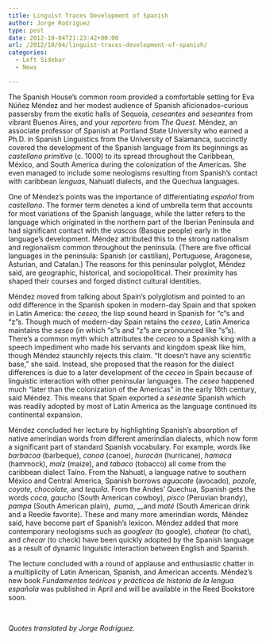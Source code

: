 ```yaml
---
title: Linguist Traces Development of Spanish
author: Jorge Rodriguez
type: post
date: 2012-10-04T21:23:42+00:00
url: /2012/10/04/linguist-traces-development-of-spanish/
categories:
  - Left Sidebar
  - News

---
```

The Spanish House&#8217;s common room provided a comfortable setting for Eva Núñez Méndez and her modest audience of Spanish aficionados–curious passersby from the exotic halls of Sequoia, _ceseantes_ and _seseantes_ from vibrant Buenos Aires, and your _reportero_ from _The Quest_. Méndez, an associate professor of Spanish at Portland State University who earned a Ph.D. in Spanish Linguistics from the University of Salamanca, succinctly covered the development of the Spanish language from its beginnings as _castellano primitivo_ (c. 1000) to its spread throughout the Caribbean, México, and South America during the colonization of the Americas. She even managed to include some neologisms resulting from Spanish’s contact with caribbean _lenguas_, Nahuatl dialects, and the Quechua languages.

One of Méndez’s points was the importance of differentiating _español_ from _castellano_. The former term denotes a kind of umbrella term that accounts for most variations of the Spanish language, while the latter refers to the language which originated in the northern part of the Iberian Peninsula and had significant contact with the _vascos_ (Basque people) early in the language’s development. Méndez attributed this to the strong nationalism and regionalism common throughout the peninsula. (There are five official languages in the peninsula: Spanish (or castilian), Portuguese, Aragonese, Asturian, and Catalan.) The reasons for this peninsular polyglot, Méndez said, are geographic, historical, and sociopolitical. Their proximity has shaped their courses and forged distinct cultural identities.

Méndez moved from talking about Spain’s polyglotism and pointed to an odd difference in the Spanish spoken in modern-day Spain and that spoken in Latin America: the _ceseo,_ the lisp sound heard in Spanish for “c”s and “z”s. Though much of modern-day Spain retains the _ceseo_, Latin America maintains the _seseo_ (in which “s”s and “z”s are pronounced like “s”s). There’s a common myth which attributes the _ceceo_ to a Spanish king with a speech impediment who made his servants and kingdom speak like him, though Méndez staunchly rejects this claim. “It doesn’t have any scientific base,” she said. Instead, she proposed that the reason for the dialect differences is due to a later development of the _ceceo_ in Spain because of linguistic interaction with other peninsular languages. The _ceseo_ happened much “later than the colonization of the Americas” in the early 16th century, said Méndez. This means that Spain exported a _seseante_ Spanish which was readily adopted by most of Latin America as the language continued its continental expansion.

Méndez concluded her lecture by highlighting Spanish’s absorption of native amerindian words from different amerindian dialects, which now form a significant part of standard Spanish vocabulary. For example, words like _barbacoa_ (barbeque), _canoa_ (canoe), _huracán_ (hurricane), _hamaca_ (hammock), _maíz_ (maize), and _tabaco_ (tobacco) all come from the caribbean dialect Taíno. From the Nahuatl, a language native to southern México and Central America, Spanish borrows _aguacate_ (avocado)_, pozole, coyote, chocolate,_ and _tequila._ From the Andes’ Quechua, Spanish gets the words _coca_, _gaucho_ (South American cowboy), _pisco_ (Peruvian brandy), _pampa_ (South American plain),  _puma_, __and _maté_ (South American drink and a Reedie favorite). These and many more amerindian words, Méndez said, have become part of Spanish’s lexicon. Méndez added that more contemporary neologisms such as _googlear_ (to google)_, chatear_ (to chat)_,_ and _checar_ (to check) have been quickly adopted by the Spanish language as a result of dynamic linguistic interaction between English and Spanish.

The lecture concluded with a round of applause and enthusiastic chatter in a multiplicity of Latin American, Spanish, and American accents. Méndez’s new book _Fundamentos teóricos y prácticos de historia de la lengua española_ was published in April and will be available in the Reed Bookstore soon.

&nbsp;

_Quotes translated by Jorge Rodríguez._